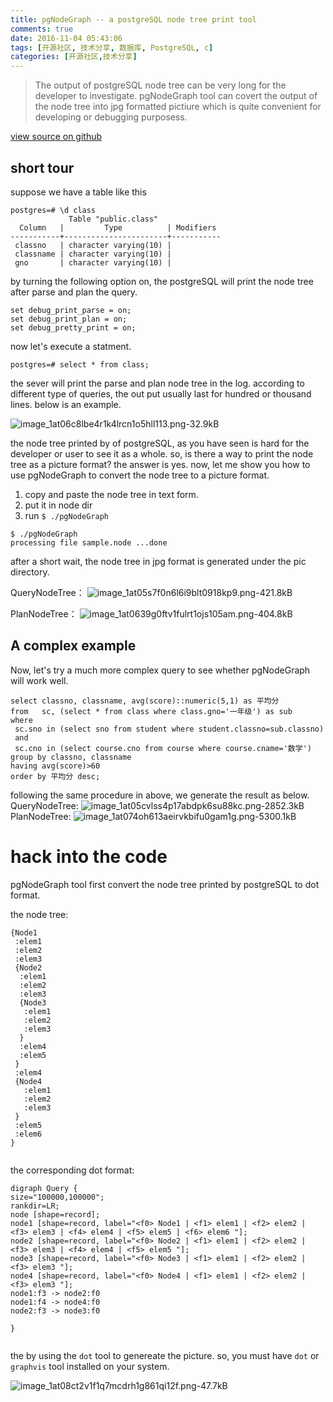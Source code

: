 ```yaml
---
title: pgNodeGraph -- a postgreSQL node tree print tool
comments: true
date: 2016-11-04 05:43:06
tags: [开源社区, 技术分享, 数据库, PostgreSQL, c]
categories: [开源社区,技术分享]
---
```


> The output of postgreSQL node tree can be very long for the developer to investigate. pgNodeGraph tool can covert the output of the node tree into jpg formatted pictiure which is quite convenient for developing or debugging purposess.


[view source on github](https://github.com/shenyuflying/pgNodeGraph)

## short tour

suppose we have a table like this
```
postgres=# \d class
             Table "public.class"
  Column   |         Type          | Modifiers 
-----------+-----------------------+-----------
 classno   | character varying(10) | 
 classname | character varying(10) | 
 gno       | character varying(10) | 

```
by turning the following option on, the postgreSQL will print the node tree after parse and plan the query.
```
set debug_print_parse = on;
set debug_print_plan = on;
set debug_pretty_print = on;
```
now let's execute a statment.
```
postgres=# select * from class;
```
the sever will print the parse and plan node tree in the log. according to different type of queries, the out put usually last for hundred or thousand lines. below is an example.

![image_1at06c8lbe4r1k4lrcn1o5hll113.png-32.9kB][1]

the node tree printed by of postgreSQL, as you have seen is hard for the developer or user to see it as a whole. so, is there a way to print the node tree as a picture format? the answer is yes. now, let me show you how to use pgNodeGraph to convert the node tree to a picture format.

1. copy and paste the node tree in text form.
2. put it in node dir
3. run `$ ./pgNodeGraph `
```
$ ./pgNodeGraph 
processing file sample.node ...done
```
after a short wait, the node tree in jpg format is generated under the pic directory.

QueryNodeTree：
![image_1at05s7f0n6l6i9blt0918kp9.png-421.8kB][2]

PlanNodeTree：
![image_1at0639g0ftv1fulrt1ojs105am.png-404.8kB][3]


<!--more-->

## A complex example
Now, let's try a much more complex query to see whether pgNodeGraph will work well.

```
select classno, classname, avg(score)::numeric(5,1) as 平均分
from   sc, (select * from class where class.gno='一年级') as sub
where
 sc.sno in (select sno from student where student.classno=sub.classno)
 and
 sc.cno in (select course.cno from course where course.cname='数学')
group by classno, classname
having avg(score)>60
order by 平均分 desc;
```
following the same procedure in above, we generate the result as below.
QueryNodeTree:
![image_1at05cvlss4p17abdpk6su88kc.png-2852.3kB][4]
PlanNodeTree:
![image_1at074oh613aeirvkbifu0gam1g.png-5300.1kB][5]


# hack into the code 

pgNodeGraph tool first convert the node tree printed by postgreSQL to dot format.

the node tree:
```
{Node1
 :elem1
 :elem2
 :elem3
 {Node2
  :elem1
  :elem2
  :elem3
  {Node3
   :elem1
   :elem2
   :elem3
  }
  :elem4
  :elem5
 }
 :elem4
 {Node4
   :elem1
   :elem2
   :elem3
 }
 :elem5
 :elem6
}


```
the corresponding dot format:
```
digraph Query {
size="100000,100000";
rankdir=LR;
node [shape=record];
node1 [shape=record, label="<f0> Node1 | <f1> elem1 | <f2> elem2 | <f3> elem3 | <f4> elem4 | <f5> elem5 | <f6> elem6 "];
node2 [shape=record, label="<f0> Node2 | <f1> elem1 | <f2> elem2 | <f3> elem3 | <f4> elem4 | <f5> elem5 "];
node3 [shape=record, label="<f0> Node3 | <f1> elem1 | <f2> elem2 | <f3> elem3 "];
node4 [shape=record, label="<f0> Node4 | <f1> elem1 | <f2> elem2 | <f3> elem3 "];
node1:f3 -> node2:f0
node1:f4 -> node4:f0
node2:f3 -> node3:f0

}


```
the by using the `dot` tool to genereate the picture.
so, you must have `dot` or `graphvis` tool installed on  your system.


![image_1at08ct2v1f1q7mcdrh1g861qi12f.png-47.7kB][6]



  [1]: http://static.zybuluo.com/shenyuflying/3pnykidt3h56e4n5ukn6e9bz/image_1at06c8lbe4r1k4lrcn1o5hll113.png
  [2]: http://static.zybuluo.com/shenyuflying/5hpdpk2pagv927zqtajj1nu3/image_1at05s7f0n6l6i9blt0918kp9.png
  [3]: http://static.zybuluo.com/shenyuflying/6ufsqp1cmsirhumjbt61r1an/image_1at0639g0ftv1fulrt1ojs105am.png
  [4]: http://static.zybuluo.com/shenyuflying/cduxtumwqj7nuvvt93en76dk/image_1at05cvlss4p17abdpk6su88kc.png
  [5]: http://static.zybuluo.com/shenyuflying/2ktr9kohxtguhc1w5o0o8qc5/image_1at074oh613aeirvkbifu0gam1g.png
  [6]: http://static.zybuluo.com/shenyuflying/iht0aj2dj7zyoj1l2wt3isfb/image_1at08ct2v1f1q7mcdrh1g861qi12f.png
